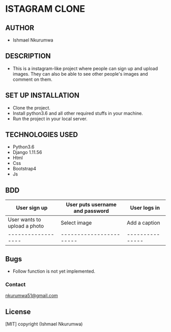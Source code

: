 # ISTAGRAM CLONE

## AUTHOR 
- Ishmael Nkurumwa

## DESCRIPTION
- This is a instagram-like project where people can sign up and upload images. They can also be able to see other people's images and comment on them.

## SET UP INSTALLATION
- Clone the project.
- Install python3.6 and all other required stuffs in your machine.
- Run the project in your local server.

## TECHNOLOGIES USED
- Python3.6
- Django 1.11.56
- Html
- Css
- Bootstrap4
- Js

## BDD
|User sign up| User puts username and password| User logs in|
|-------------|--------------------------------|-------------|
|User wants to upload a photo|Select image| Add a caption|
|------------------|-----------------------|---------------|

## Bugs
- Follow function is not yet implemented.

### Contact
nkurumwa51@gmail.com

## License
[MIT] copyright (Ishmael Nkurumwa)